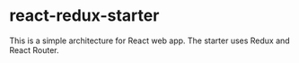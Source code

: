 # react-redux-starter
This is a simple architecture for React web app. The starter uses Redux and React Router.
